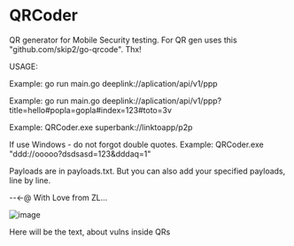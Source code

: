 # QRCoder
QR generator for Mobile Security testing. 
For QR gen uses this "github.com/skip2/go-qrcode". Thx! 


USAGE:

Example: go run main.go deeplink://aplication/api/v1/ppp

Example: go run main.go deeplink://aplication/api/v1/ppp?title=hello#popla=gopla#index=123#toto=3v

Example: QRCoder.exe superbank://linktoapp/p2p

If use Windows - do not forgot double quotes. Example: QRCoder.exe "ddd://ooooo?dsdsasd=123&dddaq=1"

Payloads are in payloads.txt. But you can also add your specified payloads, line by line.

--<-@  With Love from ZL...

![image](https://github.com/d0ntbe/QRCoder/assets/88555610/d6c7e865-2216-46bc-b04c-ae28a22e9730)

Here will be the text, about vulns inside QRs

